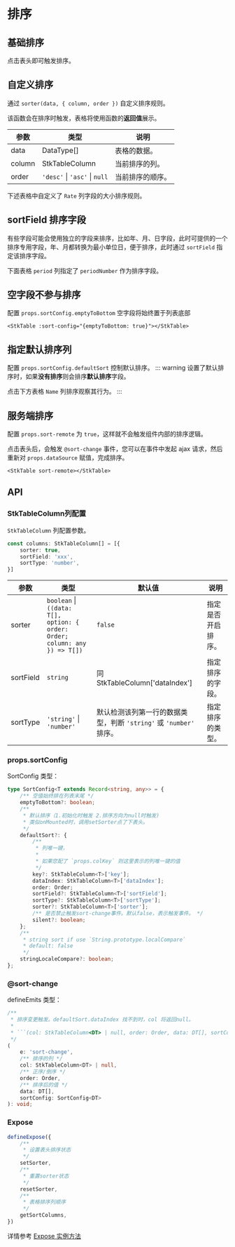 # 排序


## 基础排序
点击表头即可触发排序。
<demo vue="basic/sort/Sort.vue"></demo>

## 自定义排序
通过 `sorter(data, { column, order })` 自定义排序规则。

该函数会在排序时触发，表格将使用函数的**返回值**展示。

| 参数 | 类型 | 说明 |
| ---- | ---- | ---- |
| data| DataType[] | 表格的数据。 |
| column | StkTableColumn | 当前排序的列。
| order | `'desc'` \| `'asc'` \| `null` | 当前排序的顺序。

下述表格中自定义了 `Rate` 列字段的大小排序规则。
<demo vue="basic/sort/CustomSort.vue"></demo>

## sortField 排序字段
有些字段可能会使用独立的字段来排序，比如年、月、日字段，此时可提供的一个排序专用字段，年、月都转换为最小单位日，便于排序，此时通过 `sortField` 指定该排序字段。

下面表格 `period` 列指定了 `periodNumber` 作为排序字段。
<demo vue="basic/sort/SortField.vue"></demo>

## 空字段不参与排序
配置 `props.sortConfig.emptyToBottom` 空字段将始终置于列表底部
```vue
<StkTable :sort-config="{emptyToBottom: true}"></StkTable>
```
<demo vue="basic/sort/SortEmptyValue.vue"></demo>

## 指定默认排序列
配置 `props.sortConfig.defaultSort` 控制默认排序。
::: warning
设置了默认排序时，如果**没有排序**则会排序**默认排序**字段。

点击下方表格 `Name` 列排序观察其行为。
:::
<demo vue="basic/sort/DefaultSort.vue"></demo>


## 服务端排序

配置 `props.sort-remote` 为 `true`，这样就不会触发组件内部的排序逻辑。

点击表头后，会触发 `@sort-change` 事件，您可以在事件中发起 ajax 请求，然后重新对 `props.dataSource` 赋值，完成排序。

```vue
<StkTable sort-remote></StkTable>
```
<demo vue="basic/sort/SortRemote.vue"></demo>

## API
### StkTableColumn列配置

`StkTableColumn` 列配置参数。
``` ts
const columns: StkTableColumn[] = [{
    sorter: true,
    sortField: 'xxx',
    sortType: 'number',
}]
``` 
| 参数 | 类型 | 默认值| 说明 |
| ---- | ---- | ---- | ---- |
| sorter | `boolean` \| `((data: T[], option: { order: Order; column: any }) => T[])` | `false` | 指定是否开启排序。 |
| sortField | `string` | 同 StkTableColumn['dataIndex']  | 指定排序的字段。 |
| sortType | `'string'` \| `'number'` | 默认检测该列第一行的数据类型，判断 `'string'` 或 `'number'` 排序。| 指定排序的类型。 |

### props.sortConfig
SortConfig 类型：
```ts
type SortConfig<T extends Record<string, any>> = {
    /** 空值始终排在列表末尾 */
    emptyToBottom?: boolean;
    /**
     * 默认排序（1.初始化时触发 2.排序方向为null时触发)
     * 类似onMounted时，调用setSorter点了下表头。
     */
    defaultSort?: {
        /**
         * 列唯一键，
         *
         * 如果您配了 `props.colKey` 则这里表示的列唯一键的值
         */
        key?: StkTableColumn<T>['key'];
        dataIndex: StkTableColumn<T>['dataIndex'];
        order: Order;
        sortField?: StkTableColumn<T>['sortField'];
        sortType?: StkTableColumn<T>['sortType'];
        sorter?: StkTableColumn<T>['sorter'];
        /** 是否禁止触发sort-change事件。默认false，表示触发事件。 */
        silent?: boolean;
    };
    /**
     * string sort if use `String.prototype.localCompare`
     * default: false
     */
    stringLocaleCompare?: boolean;
};
```

### @sort-change
defineEmits 类型：
```ts
/**
 * 排序变更触发。defaultSort.dataIndex 找不到时，col 将返回null。
 *
 * ```(col: StkTableColumn<DT> | null, order: Order, data: DT[], sortConfig: SortConfig<DT>)```
 */
(
    e: 'sort-change',
    /** 排序的列 */
    col: StkTableColumn<DT> | null, 
    /** 正序/倒序 */
    order: Order,
    /** 排序后的值 */
    data: DT[], 
    sortConfig: SortConfig<DT>
): void;

```

### Expose
```ts
defineExpose({
    /**
     * 设置表头排序状态
     */
    setSorter,
    /**
     * 重置sorter状态
     */
    resetSorter,
    /**
     * 表格排序列顺序
     */
    getSortColumns,
})
```
详情参考 [Expose 实例方法](/main/api/expose)

